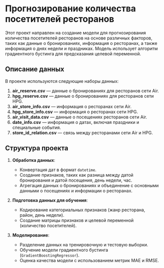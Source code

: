 # Прогнозирование количества посетителей ресторанов

Этот проект направлен на создание модели для прогнозирования количества посетителей ресторанов на основе различных факторов, таких как данные о бронированиях, информация о ресторанах, а также информация о днях недели и праздниках. Модель использует алгоритм градиентного бустинга для предсказания целевой переменной.

## Описание данных

В проекте используются следующие наборы данных:

1. **air_reserve.csv** — данные о бронированиях для ресторанов сети Air.
2. **hpg_reserve.csv** — данные о бронированиях для ресторанов сети HPG.
3. **air_store_info.csv** — информация о ресторанах сети Air.
4. **hpg_store_info.csv** — информация о ресторанах сети HPG.
5. **air_visit_data.csv** — данные о посещениях ресторанов сети Air.
6. **date_info.csv** — информация о датах, включая праздники и специальные события.
7. **store_id_relation.csv** — связь между ресторанами сети Air и HPG.

## Структура проекта

1. **Обработка данных**:
   - Конвертация дат в формат `datetime`.
   - Создание признаков, таких как разница между датой бронирования и датой посещения, день недели, час.
   - Агрегация данных о бронированиях и объединение с основными данными о посещениях и информации о ресторанах.

2. **Подготовка данных для обучения**:
   - Кодирование категориальных признаков (жанр ресторана, район, день недели).
   - Создание матрицы признаков и целевой переменной (количество посетителей).

3. **Моделирование**:
   - Разделение данных на тренировочную и тестовую выборки.
   - Обучение модели градиентного бустинга (`GradientBoostingRegressor`).
   - Оценка качества модели с использованием метрик MAE и RMSE.

